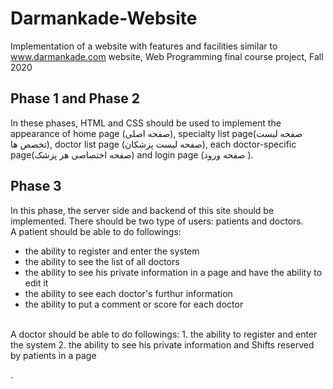 # Darmankade-Website
Implementation of a website with features and facilities similar to www.darmankade.com website, Web Programming final course project, Fall 2020
## Phase 1 and Phase 2
In these phases, HTML and CSS should be used to implement the appearance of home page (صفحه اصلی), specialty list page(صفحه لیست تخصص ها), doctor list page (صفحه لیست پزشکان), each doctor-specific page(صفحه اختصاصی هر پزشک) and login page (صفحه ورود ).
## Phase 3
In this phase, the server side and backend of this site should be implemented. There should be two type of users: patients and doctors. <br/>
A patient should be able to do followings:
- the ability to register and enter the system
- the ability to see the list of all doctors
- the ability to see his private information in a page and have the ability to edit it
- the ability to see each doctor's furthur information 
- the ability to put a comment or score for each doctor <br/>
<br/>
A doctor should be able to do followings:
1. the ability to register and enter the system
2. the ability to see his private information and Shifts reserved by patients in a page

.
